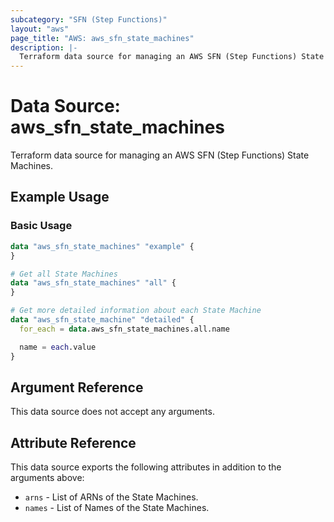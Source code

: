 ```yaml
---
subcategory: "SFN (Step Functions)"
layout: "aws"
page_title: "AWS: aws_sfn_state_machines"
description: |-
  Terraform data source for managing an AWS SFN (Step Functions) State Machines.
---
```


# Data Source: aws_sfn_state_machines

Terraform data source for managing an AWS SFN (Step Functions) State Machines.

## Example Usage

### Basic Usage

```terraform
data "aws_sfn_state_machines" "example" {
}
```

```terraform
# Get all State Machines
data "aws_sfn_state_machines" "all" {
}

# Get more detailed information about each State Machine
data "aws_sfn_state_machine" "detailed" {
  for_each = data.aws_sfn_state_machines.all.name

  name = each.value
}
```

## Argument Reference

This data source does not accept any arguments.

## Attribute Reference

This data source exports the following attributes in addition to the arguments above:

* `arns` - List of ARNs of the State Machines.
* `names` - List of Names of the State Machines.
